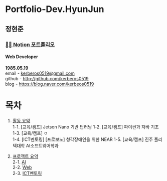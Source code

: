 # Portfolio-Dev.HyunJun

## 정현준  

### [👨‍💻 Notion 포트폴리오](http://)

#### Web Developer 

**1985.05.19**  
email - kerberos0519@gmail.com  
github - http://github.com/kerberos0519     
blog - https://blog.naver.com/kerbeos0519


>

> 

>


# **목차**
1. [활동 요약](#활동-요약)  
  1-1. [교육/캠프] Jetson Nano 기반 딥러닝
  1-2. [교육/캠프] 파이썬과 자바 기초
  1-3. [교육/캠프] ㅇ  
  1-4. [ICT멘토링] [프로보노] 청각장애인을 위한 NEAR 
  1-5. [교육/캠프] 진주 폴리텍대학 AI소프트웨어학과  

  
3. [프로젝트 요약](#프로젝트-요약)  
  2-1. [AI](#AI)  
  2-2. [Web](#Web)  
  2-3. [ICT멘토링](#ICT멘토링)  


